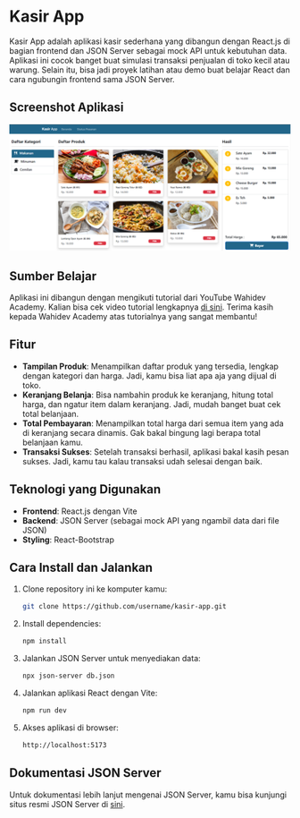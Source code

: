 # Kasir App

Kasir App adalah aplikasi kasir sederhana yang dibangun dengan React.js di bagian frontend dan JSON Server sebagai mock API untuk kebutuhan data. Aplikasi ini cocok banget buat simulasi transaksi penjualan di toko kecil atau warung. Selain itu, bisa jadi proyek latihan atau demo buat belajar React dan cara ngubungin frontend sama JSON Server.

## Screenshot Aplikasi

![Kasir App Screenshot](./public/assets/images/tampilan-app.png)

## Sumber Belajar

Aplikasi ini dibangun dengan mengikuti tutorial dari YouTube Wahidev Academy. Kalian bisa cek video tutorial lengkapnya [di sini](https://www.youtube.com/@WahidevAcademy).
Terima kasih kepada Wahidev Academy atas tutorialnya yang sangat membantu!

## Fitur

- **Tampilan Produk**: Menampilkan daftar produk yang tersedia, lengkap dengan kategori dan harga. Jadi, kamu bisa liat apa aja yang dijual di toko.
- **Keranjang Belanja**: Bisa nambahin produk ke keranjang, hitung total harga, dan ngatur item dalam keranjang. Jadi, mudah banget buat cek total belanjaan.
- **Total Pembayaran**: Menampilkan total harga dari semua item yang ada di keranjang secara dinamis. Gak bakal bingung lagi berapa total belanjaan kamu.
- **Transaksi Sukses**: Setelah transaksi berhasil, aplikasi bakal kasih pesan sukses. Jadi, kamu tau kalau transaksi udah selesai dengan baik.

## Teknologi yang Digunakan

- **Frontend**: React.js dengan Vite
- **Backend**: JSON Server (sebagai mock API yang ngambil data dari file JSON)
- **Styling**: React-Bootstrap

## Cara Install dan Jalankan

1. Clone repository ini ke komputer kamu:

   ```bash
   git clone https://github.com/username/kasir-app.git
   ```

2. Install dependencies:

   ```bash
   npm install
   ```

3. Jalankan JSON Server untuk menyediakan data:

   ```bash
   npx json-server db.json
   ```

4. Jalankan aplikasi React dengan Vite:

   ```bash
   npm run dev
   ```

5. Akses aplikasi di browser:
   ```bash
   http://localhost:5173
   ```

## Dokumentasi JSON Server

Untuk dokumentasi lebih lanjut mengenai JSON Server, kamu bisa kunjungi situs resmi JSON Server di [sini](https://github.com/typicode/json-server/tree/v0).

